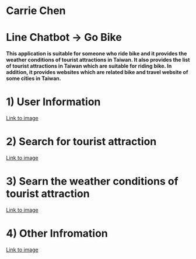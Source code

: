 # Carrie Chen

# Line Chatbot -> Go Bike
**This application is suitable for someone who ride bike and it provides the weather conditions of tourist attractions in Taiwan. It also provides the list of tourist attractions in Taiwan which are suitable for riding bike. In addition, it provides websites which are related bike and travel website of some cities in Taiwan.**



# 1) User Information
[Link to image](https://i.imgur.com/4Afr2gd.png)

# 2) Search for tourist attraction 
[Link to image](https://i.imgur.com/sF3Zz7T.png)

# 3) Searn the weather conditions of tourist attraction 
[Link to image](https://i.imgur.com/sbm4PxF.png)

# 4) Other Infromation
[Link to image](https://i.imgur.com/Kcs7yWR.png)


